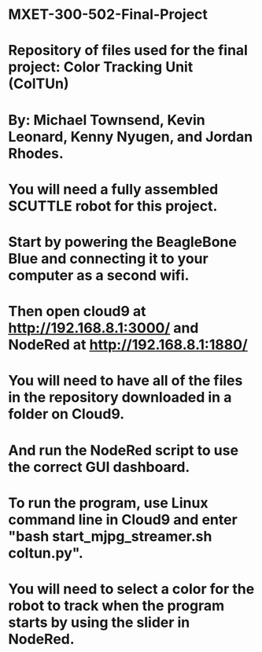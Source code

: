 # MXET-300-502-Final-Project
# Repository of files used for the final project: Color Tracking Unit (ColTUn)
# By: Michael Townsend, Kevin Leonard, Kenny Nyugen, and Jordan Rhodes.

# You will need a fully assembled SCUTTLE robot for this project.
# Start by powering the BeagleBone Blue and connecting it to your computer as a second wifi.
# Then open cloud9 at http://192.168.8.1:3000/  and NodeRed at http://192.168.8.1:1880/
# You will need to have all of the files in the repository downloaded in a folder on Cloud9.
# And run the NodeRed script to use the correct GUI dashboard.
# To run the program, use Linux command line in Cloud9 and enter "bash start_mjpg_streamer.sh coltun.py".
# You will need to select a color for the robot to track when the program starts by using the slider in NodeRed.
